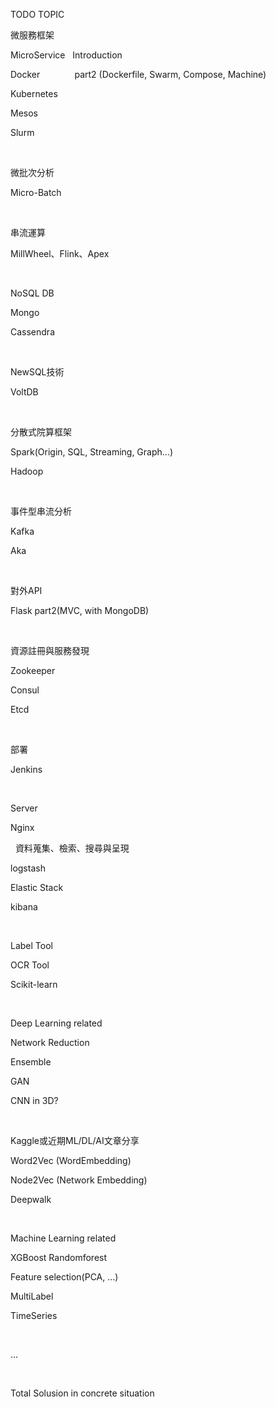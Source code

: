 TODO TOPIC



微服務框架

MicroService   Introduction

Docker              part2 (Dockerfile, Swarm,
Compose, Machine)

Kubernetes      

Mesos              

Slurm

 

微批次分析

Micro-Batch

 

串流運算

MillWheel、Flink、Apex

 

NoSQL DB

Mongo

Cassendra

 

NewSQL技術

VoltDB

 

分散式院算框架

Spark(Origin,
SQL, Streaming, Graph…)

Hadoop

 
 

事件型串流分析

Kafka

Aka

 

對外API

Flask part2(MVC, with MongoDB)

 

資源註冊與服務發現

Zookeeper

Consul

Etcd

 

部署

Jenkins

 

Server

Nginx

 
資料蒐集、檢索、搜尋與呈現

logstash

Elastic Stack

kibana
 

 

Label
Tool

OCR Tool





Scikit-learn 

 

Deep
Learning related

Network
Reduction

Ensemble

GAN

CNN in
3D?

 


Kaggle或近期ML/DL/AI文章分享



Word2Vec (WordEmbedding)


Node2Vec (Network Embedding)

Deepwalk


 



Machine
Learning related

XGBoost
Randomforest

Feature
selection(PCA, …)

MultiLabel

TimeSeries

 

…

 

Total
Solusion in concrete situation

